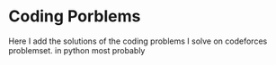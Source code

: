 # Coding Porblems
Here I add the solutions of the coding problems I solve on codeforces problemset.
in python most probably
